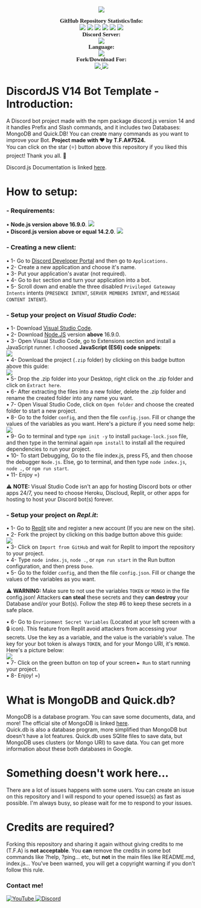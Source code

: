 <br>
<p align="center">
    <img src="https://media.discordapp.net/attachments/994957246364647526/1004352503573393458/V14_Handler.png?width=855&height=481">
</p>

<p align="center">
    <a style="font-size:15px;font-family:verdana"><b>GitHub Repository Statistics/Info:</b></a><br>
    <img src="https://badgen.net/github/releases/TFAGaming/DiscordJS-V14-Bot-Template?label=Releases&color=blue">
    <img src="https://img.shields.io/github/release/TFAGaming/DiscordJS-V14-Bot-Template?label=Last Release">
    <img src="https://img.shields.io/github/forks/TFAGaming/DiscordJS-V14-Bot-Template?label=Forks&color=default">
    <img src="https://img.shields.io/github/stars/TFAGaming/DiscordJS-V14-Bot-Template?label=Stars&color=yellow">
    <img src="https://img.shields.io/github/license/TFAGaming/DiscordJS-V14-Bot-Template?label=License&color=808080">
    <img src="https://img.shields.io/github/issues/TFAGaming/DiscordJS-V14-Bot-Template?label=Issues&color=red">
    <!-- <img src="https://img.shields.io/discord/918611797194465280.svg?label=Chat"> -->
    <br>
    <a style="font-size:15px;font-family:verdana"><b>Discord Server:</b></a><br>
    <a href="https://discord.gg/bGNRZcnwWy">
        <img src="https://discord.com/api/guilds/918611797194465280/widget.png?style=banner1">
    </a>
    <br>
    <a style="font-size:15px;font-family:verdana"><b>Language:</b></a><br>
    <img src="https://img.shields.io/badge/JavaScript-100000?label=Made%20with:&style=flat&logo=javascript&color=808080">
    <br>
    <a style="font-size:15px;font-family:verdana"><b>Fork/Download For:</b></a><br>
    <a href="https://replit.com/github/TFAGaming/DiscordJS-V14-Bot-Template">
        <img src="https://img.shields.io/badge/Repl.it-100000?label=Fork%20on:&style=flat&logo=replit&color=808080&logoColor=white">
    </a>
    <a href="https://github.com/TFAGaming/DiscordJS-V14-Bot-Template/releases">
        <img src="https://img.shields.io/badge/Visual Studio Code-100000?label=Download%20for:&style=flat&logo=visual studio code&color=808080&logoColor=007ACC">
    </a>
</p>

# DiscordJS V14 Bot Template - Introduction:
A Discord bot project made with the npm package discord.js version 14 and it handles Prefix and Slash commands, and it includes two Databases: MongoDB and Quick.DB! You can create many commands as you want to improve your Bot. **Project made with ❤ by T.F.A#7524.**<br>
You can click on the star (⭐️) button above this repository if you liked this project! Thank you all. 🙏

Discord.js Documentation is linked [here](https://discord.js.org/#/docs/discord.js/main/general/welcome).

# How to setup:
### - Requirements:

• **Node.js version above 16.9.0**. <a href="https://nodejs.org/en/"><img src="https://img.shields.io/badge/Node.js v16.9.x-100000?style=flat&logo=node.js"></a><br>
• **Discord.js version above or equal 14.2.0**. <a href="https://www.npmjs.com/package/discord.js"><img src="https://img.shields.io/badge/Discord.js v14.2.x-100000?style=flat&logo=npm"></a>

### - Creating a new client:

• 1- Go to [Discord Developer Portal](https://discord.com/developers) and then go to `Applications.` <br>
• 2- Create a new application and choose it's name. <br>
• 3- Put your application's avatar (not required).<br>
• 4- Go to `Bot` section and turn your application into a bot. <br>
• 5- Scroll down and enable the three disabled `Privileged Gateaway Intents` intents (`PRESENCE INTENT`, `SERVER MEMBERS INTENT`, and `MESSAGE CONTENT INTENT`).
### - Setup your project on ___Visual Studio Code___:
• 1- Download [Visual Studio Code](https://code.visualstudio.com/Download).<br>
• 2- Download [Node.JS](https://nodejs.org/en/) version **above** 16.9.0.<br>
• 3- Open Visual Studio Code, go to Extensions section and install a JavaScript runner. I choosed **JavaScript (ES6) code snippets**:<br>
<img src="https://media.discordapp.net/attachments/1006491186875338823/1007603785889239060/2022-08-12_11_56_18-Extension__JavaScript_ES6_code_snippets_-_Visual_Studio_Code.png"><br>
• 4- Download the project (`.zip` folder) by clicking on this badge button above this guide:<br>
<img src="https://media.discordapp.net/attachments/1006491186875338823/1006494765812031640/2022-08-09_10_29_26-Markdown_Live_Preview.png"><br>
• 5- Drop the .zip folder into your Desktop, right click on the .zip folder and click on `Extract here`.<br>
• 6- After extracting the files into a new folder, delete the .zip folder and rename the created folder into any name you want.<br>
• 7- Open Visual Studio Code, click on `Open folder` and choose the created folder to start a new project.<br>
• 8- Go to the folder `config`, and then the file `config.json`. Fill or change the values of the variables as you want. Here's a picture if you need some help:<br>
<img src="https://media.discordapp.net/attachments/1006491186875338823/1007607458195308574/2022-08-12_12_05_25-DiscordJS-V14-Bot-Template_config.json_at_main_TFAGaming_DiscordJS-V14-Bot-Tem.png"><br>
• 9- Go to terminal and type `npm init -y` to install `package-lock.json` file, and then type in the terminal again `npm install` to install all the required dependencies to run your project.<br>
• 10- To start Debugging, Go to the file index.js, press F5, and then choose the debugger `Node.js`. Else, go to terminal, and then type `node index.js`, `node .`, or `npm run start`.<br>
• 11- Enjoy =)

⚠️ **NOTE:** Visual Studio Code isn't an app for hosting Discord bots or other apps 24/7, you need to choose Heroku, Discloud, Replit, or other apps for hosting to host your Discord bot(s) forever.

### - Setup your project on ___Repl.it___:
• 1- Go to [Replit](https://www.replit.com) site and register a new account (If you are new on the site).<br>
• 2- Fork the project by clicking on this badge button above this guide:<br>
<img src="https://media.discordapp.net/attachments/1006491186875338823/1006500207871152168/2022-08-09_10_51_47-Markdown_Live_Preview.png"><br>
• 3- Click on `Import from GitHub` and wait for Replit to import the repository to your project.<br>
• 4- Type `node index.js`, `node .`, or `npm run start` in the Run button configuration, and then press `Done`.<br>
• 5- Go to the folder `config`, and then the file `config.json`. Fill or change the values of the variables as you want.

⚠️ **WARNING:** Make sure to not use the variables `TOKEN` or `MONGO` in the file config.json! Attackers **can steal** these secrets and they **can destroy** your Database and/or your Bot(s). Follow the step #6 to keep these secrets in a safe place.

• 6- Go to `Envrionment Secret Variables` (Located at your left screen with a 🔒 icon). This feature from Replit avoid attackers from accessing your secrets. Use the key as a variable, and the value is the variable's value. The key for your bot token is always `TOKEN`, and for your Mongo URI, it's `MONGO`. Here's a picture below:<br>
<img src="https://media.discordapp.net/attachments/1006491186875338823/1007611370084253767/2022-08-12_12_25_43-index.js_-_Discord_Bot_Template_DJS_V14_-_Replit.png"> <br>
• 7- Click on the green button on top of your screen `► Run` to start running your project.<br>
• 8- Enjoy! =)

# What is MongoDB and Quick.db?
MongoDB is a database program. You can save some documents, data, and more! The official site of MongoDB is linked [here](https://www.mongodb.com/).<br>
Quick.db is also a database program, more simplified than MongoDB but doesn't have a lot features. Quick.db uses SQlite files to save data, but MongoDB uses clusters (or Mongo URI) to save data. You can get more information about these both databases in Google.

# Something doesn't work here...
There are a lot of issues happens with some users. You can create an issue on this repository and I will respond to your opened issue(s) as fast as possible. I'm always busy, so please wait for me to respond to your issues.

# Credits are required?
Forking this repository and sharing it again without giving credits to me (T.F.A) is **not acceptable**. You **can** remove the credits in some bot commands like ?help, ?ping... etc, but **not** in the main files like README.md, index.js... You've been warned, you will get a copyright warning if you don't follow this rule.

### Contact me!
<a href='https://www.youtube.com/c/TFA7524' target="_blank">
    <img alt='YouTube' src='https://img.shields.io/badge/YouTube-100000?style=social&logo=YouTube&logoColor=FF0000&labelColor=000000&color=EAE9E9'/>
</a>
<a href='https://dsc.gg/codingdevelopment' target="_blank">
    <img alt='Discord' src='https://img.shields.io/badge/Discord-100000?style=social&logo=Discord&logoColor=5865F2&labelColor=000000&color=EAE9E9'/>
